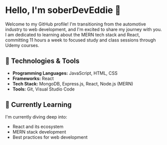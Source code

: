# Hello, I'm soberDevEddie 👋

Welcome to my GitHub profile! I'm transitioning from the automotive industry to web development, and I'm excited to share my journey with you. I am dedicated to learning about the MERN tech stack and React, committing 11 hours a week to focused study and class sessions through Udemy courses.

## 🔧 Technologies & Tools

-   **Programming Languages:** JavaScript, HTML, CSS
-   **Frameworks:** React
-   **Tech Stack:** MongoDB, Express.js, React, Node.js (MERN)
-   **Tools:** Git, Visual Studio Code

## 🌱 Currently Learning

I'm currently diving deep into:
-   React and its ecosystem
-   MERN stack development
-   Best practices for web development

<!---
EddieO23/EddieO23 is a ✨ special ✨ repository because its `README.md` (this file) appears on your GitHub profile.
You can click the Preview link to take a look at your changes.
--->
